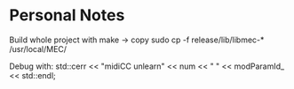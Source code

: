 #  Personal Notes

Build whole project with make -> copy 
sudo cp -f  release/lib/libmec-*  /usr/local/MEC/


Debug with:     std::cerr << "midiCC unlearn" << num << " " << modParamId_ << std::endl;

